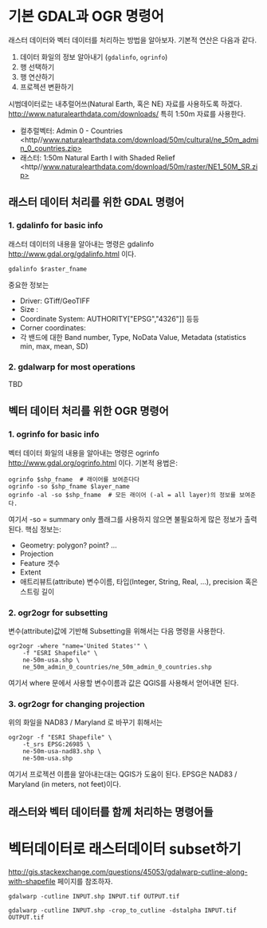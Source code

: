 # 기본 GDAL과 OGR 명령어
래스터 데이터와 벡터 데이터를 처리하는 방법을 알아보자.
기본적 연산은 다음과 같다.

1. 데이터 화일의 정보 알아내기 (`gdalinfo`, `ogrinfo`)
1. 행 선택하기 
1. 행 연산하기
1. 프로젝션 변환하기

시범데이터로는 내추럴어쓰(Natural Earth, 혹은 NE) 자료를 사용하도록 하겠다.
<http://www.naturalearthdata.com/downloads/>
특히 1:50m 자료를 사용한다.

- 컬추럴벡터: Admin 0 - Countries <http//www.naturalearthdata.com/download/50m/cultural/ne_50m_admin_0_countries.zip>
- 래스터: 1:50m Natural Earth I with Shaded Relief <http//www.naturalearthdata.com/download/50m/raster/NE1_50M_SR.zip>


## 래스터 데이터 처리를 위한 GDAL 명령어
### 1. gdalinfo for basic info
래스터 데이터의 내용을 알아내는 명령은 gdalinfo <http://www.gdal.org/gdalinfo.html> 이다.

    gdalinfo $raster_fname

중요한 정보는

- Driver: GTiff/GeoTIFF
- Size : 
- Coordinate System: AUTHORITY["EPSG","4326"]] 등등
- Corner coordinates:
- 각 밴드에 대한 Band number, Type, NoData Value, Metadata (statistics min, max, mean, SD)

### 2. gdalwarp for most operations
TBD



## 벡터 데이터 처리를 위한 OGR 명령어
### 1. ogrinfo for basic info
벡터 데이터 화일의 내용을 알아내는 명령은 ogrinfo <http://www.gdal.org/ogrinfo.html> 이다.
기본적 용법은:

    ogrinfo $shp_fname  # 래이어를 보여준다다
    ogrinfo -so $shp_fname $layer_name
    ogrinfo -al -so $shp_fname  # 모든 래이어 (-al = all layer)의 정보를 보여준다.
    
여기서 -so = summary only 플래그를 사용하지 않으면 불필요하게 많은 정보가 출력된다.
핵심 정보는:

- Geometry: polygon? point? ...
- Projection
- Feature 갯수
- Extent
- 애트리뷰트(attribute) 변수이름, 타입(Integer, String, Real, ...), precision 혹은 스트링 길이

### 2. ogr2ogr for subsetting
변수(attribute)값에 기반해 Subsetting을 위해서는 다음 명령을 사용한다.

    ogr2ogr -where "name='United States'" \
        -f "ESRI Shapefile" \
        ne-50m-usa.shp \
        ne_50m_admin_0_countries/ne_50m_admin_0_countries.shp

여기서 where 문에서 사용할 변수이름과 값은 QGIS를 사용해서 얻어내면 된다.

### 3. ogr2ogr for changing projection
위의 화일을 NAD83 / Maryland 로 바꾸기 휘해서는 

    ogr2ogr -f "ESRI Shapefile" \
        -t_srs EPSG:26985 \
        ne-50m-usa-nad83.shp \
        ne-50m-usa.shp

여기서 프로젝션 이름을 알아내는대는 QGIS가 도움이 된다.
EPSG은 NAD83 / Maryland (in meters, not feet)이다.


## 래스터와 벡터 데이터를 함께 처리하는 명령어들

# 벡터데이터로 래스터데이터 subset하기
<http://gis.stackexchange.com/questions/45053/gdalwarp-cutline-along-with-shapefile>
페이지를 참조하자.

    gdalwarp -cutline INPUT.shp INPUT.tif OUTPUT.tif

    gdalwarp -cutline INPUT.shp -crop_to_cutline -dstalpha INPUT.tif OUTPUT.tif

